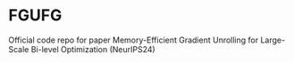 # FGUFG
Official code repo for paper Memory-Efficient Gradient Unrolling for Large-Scale Bi-level Optimization (NeurIPS24)
